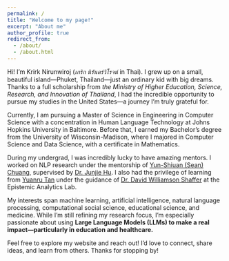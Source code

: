```yaml
---
permalink: /
title: "Welcome to my page!"
excerpt: "About me"
author_profile: true
redirect_from: 
  - /about/
  - /about.html
---
```


Hi! I’m Krirk Nirunwiroj (*เกริก นิรันดร์วิโรจน์* in Thai). I grew up on a small, beautiful island—Phuket, Thailand—just an ordinary kid with big dreams. Thanks to a full scholarship from *the Ministry of Higher Education, Science, Research, and Innovation of Thailand*, I had the incredible opportunity to pursue my studies in the United States—a journey I’m truly grateful for.  

Currently, I am pursuing a Master of Science in Engineering in Computer Science with a concentration in Human Language Technology at Johns Hopkins University in Baltimore. Before that, I earned my Bachelor’s degree from the University of Wisconsin-Madison, where I majored in Computer Science and Data Science, with a certificate in Mathematics.

During my undergrad, I was incredibly lucky to have amazing mentors. I worked on NLP research under the mentorship of [Yun-Shiuan (Sean) Chuang](https://yunshiuan.github.io/), supervised by [Dr. Junjie Hu](https://junjiehu.github.io/). I also had the privilege of learning from [Yuanru Tan](https://edpsych.education.wisc.edu/staff/tan-yuanru/) under the guidance of [Dr. David Williamson Shaffer](https://www.epistemicanalytics.org/staff/david-williamson-shaffer/) at the Epistemic Analytics Lab.

My interests span machine learning, artificial intelligence, natural language processing, computational social science, educational science, and medicine. While I’m still refining my research focus, I’m especially passionate about using **Large Language Models (LLMs) to make a real impact—particularly in education and healthcare.**  

Feel free to explore my website and reach out! I’d love to connect, share ideas, and learn from others. Thanks for stopping by!  
